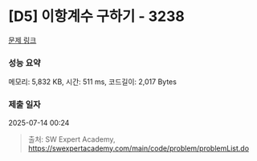 # [D5] 이항계수 구하기 - 3238 

[문제 링크](https://swexpertacademy.com/main/code/problem/problemDetail.do?contestProbId=AWAe8zYKfUsDFAUw) 

### 성능 요약

메모리: 5,832 KB, 시간: 511 ms, 코드길이: 2,017 Bytes

### 제출 일자

2025-07-14 00:24



> 출처: SW Expert Academy, https://swexpertacademy.com/main/code/problem/problemList.do